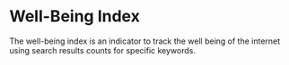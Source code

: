 Well-Being Index
============

The well-being index is an indicator to track the well being of the internet using search results counts for specific keywords.